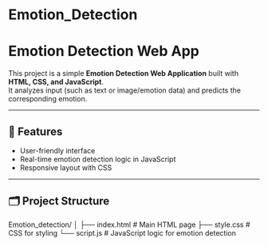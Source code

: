 # Emotion_Detection
# Emotion Detection Web App  

This project is a simple **Emotion Detection Web Application** built with **HTML, CSS, and JavaScript**.  
It analyzes input (such as text or image/emotion data) and predicts the corresponding emotion.

---

## 🚀 Features
- User-friendly interface  
- Real-time emotion detection logic in JavaScript  
- Responsive layout with CSS  

---

## 🗂 Project Structure
Emotion_detection/
│
├── index.html # Main HTML page
├── style.css # CSS for styling
└── script.js # JavaScript logic for emotion detection
